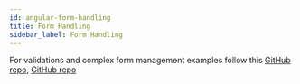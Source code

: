 ```yaml
---
id: angular-form-handling
title: Form Handling
sidebar_label: Form Handling
---
```


For validations and complex form management examples follow this <a href="https://github.com/Pranay-Tej/angular-forms" _target="blank">GitHub repo</a>, <a href="https://angularforms.vercel.app" _target="blank">GitHub repo</a>